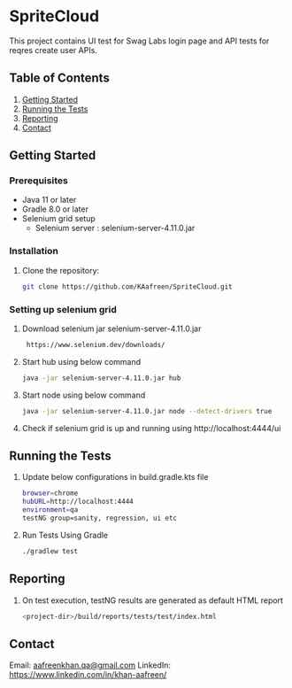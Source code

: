 # SpriteCloud

This project contains UI test for Swag Labs login page and API tests for reqres create user APIs.

## Table of Contents
1. [Getting Started](#getting-started)
2. [Running the Tests](#running-the-tests)
3. [Reporting](#reporting)
4. [Contact](#contact)

## Getting Started

### Prerequisites
- Java 11 or later
- Gradle 8.0 or later
- Selenium grid setup
  - Selenium server : selenium-server-4.11.0.jar

### Installation
1. Clone the repository:
   ```bash
   git clone https://github.com/KAafreen/SpriteCloud.git

### Setting up selenium grid
1. Download selenium jar selenium-server-4.11.0.jar
   ```bash
    https://www.selenium.dev/downloads/
2. Start hub using below command
    ```bash
   java -jar selenium-server-4.11.0.jar hub
3. Start node using below command
    ```bash
   java -jar selenium-server-4.11.0.jar node --detect-drivers true
4. Check if selenium grid is up and running using http://localhost:4444/ui

## Running the Tests
1. Update below configurations in build.gradle.kts file
    ```bash
    browser=chrome
    hubURL=http://localhost:4444
    environment=qa
    testNG group=sanity, regression, ui etc
2. Run Tests Using Gradle
    ```bash
    ./gradlew test
   
## Reporting
1. On test execution, testNG results are generated as default HTML report
   ```bash
   <project-dir>/build/reports/tests/test/index.html

## Contact
Email: aafreenkhan.qa@gmail.com
LinkedIn: https://www.linkedin.com/in/khan-aafreen/

   


